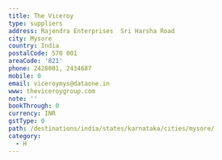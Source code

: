 ```yaml
---
title: The Viceroy
type: suppliers
address: Rajendra Enterprises  Sri Harsha Road
city: Mysore
country: India
postalCode: 570 001
areaCode: '821'
phone: 2428001, 2434687
mobile: 0
email: viceroymys@dataone.in
www: theviceroygroup.com
note: ''
bookThrough: 0
currency: INR
gstType: 0
path: /destinations/india/states/karnataka/cities/mysore/
category:
  - H
---
```


